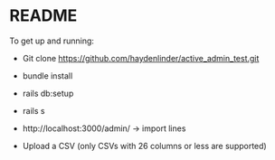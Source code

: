 # README

To get up and running:

* Git clone https://github.com/haydenlinder/active_admin_test.git

* bundle install

* rails db:setup

* rails s

* http://localhost:3000/admin/ -> import lines

* Upload a CSV (only CSVs with 26 columns or less are supported)
